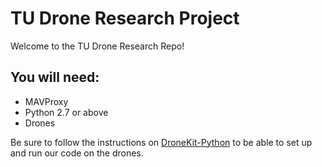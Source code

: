 # TU Drone Research Project

Welcome to the TU Drone Research Repo!

## You will need:
* MAVProxy
* Python 2.7 or above
* Drones

Be sure to follow the instructions on [DroneKit-Python](http://python.dronekit.io/guide/getting_started.html) to be able to set up and run our code on the drones.
